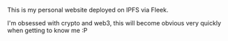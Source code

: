 This is my personal website deployed on IPFS via Fleek.

I'm obsessed with crypto and web3, this will become obvious very quickly when getting to know me :P

